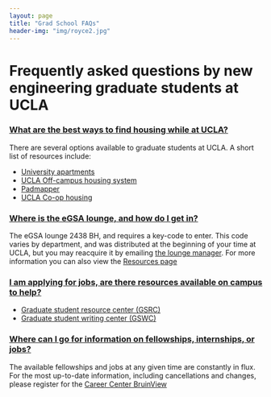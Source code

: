 ```yaml
---
layout: page
title: "Grad School FAQs"
header-img: "img/royce2.jpg"
---
```


<h1>Frequently asked questions by new engineering graduate students at UCLA</h1>
<div class="accordion" id="accordion2">
  <div class="accordion-group">
    <div class="accordion-heading">
      <a class="accordion-toggle" data-toggle="collapse" data-parent="#accordion2" href="#collapseOne">
        <h3>What are the best ways to find housing while at UCLA?</h3>
      </a>
    </div>
    <div id="collapseOne" class="accordion-body collapse">
      <div class="accordion-inner">
        <p>There are several options available to graduate students at UCLA. A short list of resources include:
            <ul><li><a href="https://housing.ucla.edu/student-housing/graduate-students-and-students-with-families/living-in-university-apartments">University apartments</a></li>
                <li><a href="http://www.data.cho.ucla.edu/">UCLA Off-campus housing system</a></li>
                <li><a href="http://www.padmapper.com/search/apartments/California/los-angeles/">Padmapper</a></li>
                <li><a href="http://www.uchaonline.com/">UCLA Co-op housing</a></li>
            </ul>
        </p>
      </div>
    </div>
  </div>
  <div class="accordion-group">
    <div class="accordion-heading">
      <a class="accordion-toggle" data-toggle="collapse" data-parent="#accordion2" href="#collapseTwo">
        <h3>Where is the eGSA lounge, and how do I get in?</h3>
      </a>
    </div>
    <div id="collapseTwo" class="accordion-body collapse">
      <div class="accordion-inner">
        <p>The eGSA lounge 2438 BH, and requires a key-code to enter. This code varies by department, and was distributed at the beginning of your time at UCLA, but you may reacquire it by emailing <a href="mailto:lounge@bruinegsa.org">the lounge manager</a>. For more information you can also view the <a href="resources.html">Resources page</a></p>
      </div>
    </div>
  </div>
  <div class="accordion-group">
    <div class="accordion-heading">
      <a class="accordion-toggle" data-toggle="collapse" data-parent="#accordion2" href="#collapseThree">
        <h3>I am applying for jobs, are there resources available on campus to help?</h3>
      </a>
    </div>
    <div id="collapseThree" class="accordion-body collapse">
      <div class="accordion-inner">
        <p>
            <ul><li><a href="http://gsrc.ucla.edu/">Graduate student resource center (GSRC)</a></li>
                <li><a href="http://gsrc.ucla.edu/gwc/">Graduate student writing center (GSWC)</a></li>
            </ul>
        </p>
      </div>
    </div>
  </div>
  <div class="accordion-group">
    <div class="accordion-heading">
      <a class="accordion-toggle" data-toggle="collapse" data-parent="#accordion2" href="#collapseFour">
        <h3>Where can I go for information on fellowships, internships, or jobs?</h3>
      </a>
    </div>
    <div id="collapseFour" class="accordion-body collapse">
      <div class="accordion-inner">
        <p>The available fellowships and jobs at any given time are constantly in flux. For the most up-to-date information, including cancellations and changes, please register for the <a href="https://secure.career.ucla.edu/BruinViewLogin/Login.aspx">Career Center BruinView</a></p>
      </div>
    </div>
  </div>
</div>
